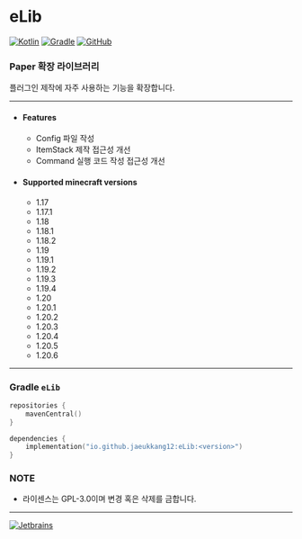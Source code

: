 # eLib

[![Kotlin](https://img.shields.io/badge/java-17-ED8B00.svg?logo=java)](https://www.azul.com/)
[![Gradle](https://img.shields.io/badge/gradle-8.3-02303A.svg?logo=gradle)](https://gradle.org)
[![GitHub](https://img.shields.io/github/license/monun/tap)](https://www.gnu.org/licenses/gpl-3.0.html)

### Paper 확장 라이브러리

플러그인 제작에 자주 사용하는 기능을 확장합니다.

---

* #### Features
    * Config 파일 작성
    * ItemStack 제작 접근성 개선
    * Command 실행 코드 작성 접근성 개선

* #### Supported minecraft versions
    * 1.17
    * 1.17.1
    * 1.18
    * 1.18.1
    * 1.18.2
    * 1.19
    * 1.19.1
    * 1.19.2
    * 1.19.3
    * 1.19.4
    * 1.20
    * 1.20.1
    * 1.20.2
    * 1.20.3
    * 1.20.4
    * 1.20.5
    * 1.20.6

---

### Gradle `eLib`

```kotlin
repositories {
    mavenCentral()
}
```

```kotlin
dependencies {
    implementation("io.github.jaeukkang12:eLib:<version>")
}
```

### NOTE

* 라이센스는 GPL-3.0이며 변경 혹은 삭제를 금합니다.

---

[![Jetbrains](https://i.ibb.co/fp0CyZ7/jetbrains.png)](https://jb.gg/OpenSource)